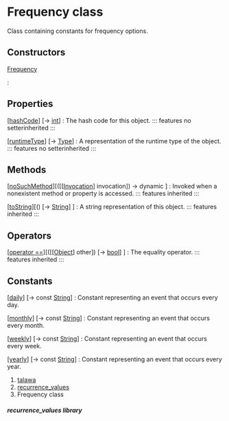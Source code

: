 
<div>

# Frequency class

</div>


Class containing constants for frequency options.



## Constructors

[Frequency](../constants_recurrence_values/Frequency/Frequency.md)

:   



## Properties

[[hashCode](https://api.flutter.dev/flutter/dart-core/Object/hashCode.html)] [→ [int](https://api.flutter.dev/flutter/dart-core/int-class.html)]
:   The hash code for this object.
    ::: features
    no setterinherited
    :::

[[runtimeType](https://api.flutter.dev/flutter/dart-core/Object/runtimeType.html)] [→ [Type](https://api.flutter.dev/flutter/dart-core/Type-class.html)]
:   A representation of the runtime type of the object.
    ::: features
    no setterinherited
    :::



## Methods

[[noSuchMethod](https://api.flutter.dev/flutter/dart-core/Object/noSuchMethod.html)][([[[Invocation](https://api.flutter.dev/flutter/dart-core/Invocation-class.md)] invocation]) → dynamic ]
:   Invoked when a nonexistent method or property is accessed.
    ::: features
    inherited
    :::

[[toString](https://api.flutter.dev/flutter/dart-core/Object/toString.html)][() [→ [String](https://api.flutter.dev/flutter/dart-core/String-class.html)] ]
:   A string representation of this object.
    ::: features
    inherited
    :::



## Operators

[[operator ==](https://api.flutter.dev/flutter/dart-core/Object/operator_equals.html)][([[[Object](https://api.flutter.dev/flutter/dart-core/Object-class.md)] other]) [→ [bool](https://api.flutter.dev/flutter/dart-core/bool-class.html)] ]
:   The equality operator.
    ::: features
    inherited
    :::



## Constants

[[daily](../constants_recurrence_values/Frequency/daily-constant.md)] [→ const [String](https://api.flutter.dev/flutter/dart-core/String-class.html)]
:   Constant representing an event that occurs every day.

[[monthly](../constants_recurrence_values/Frequency/monthly-constant.md)] [→ const [String](https://api.flutter.dev/flutter/dart-core/String-class.html)]
:   Constant representing an event that occurs every month.

[[weekly](../constants_recurrence_values/Frequency/weekly-constant.md)] [→ const [String](https://api.flutter.dev/flutter/dart-core/String-class.html)]
:   Constant representing an event that occurs every week.

[[yearly](../constants_recurrence_values/Frequency/yearly-constant.md)] [→ const [String](https://api.flutter.dev/flutter/dart-core/String-class.html)]
:   Constant representing an event that occurs every year.







1.  [talawa](../index.md)
2.  [recurrence_values](../constants_recurrence_values/)
3.  Frequency class

##### recurrence_values library







